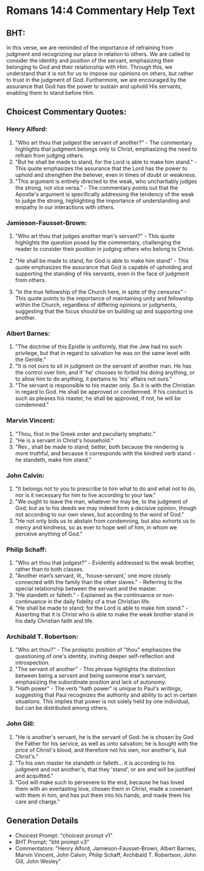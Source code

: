 # Romans 14:4 Commentary Help Text

## BHT:
In this verse, we are reminded of the importance of refraining from judgment and recognizing our place in relation to others. We are called to consider the identity and position of the servant, emphasizing their belonging to God and their relationship with Him. Through this, we understand that it is not for us to impose our opinions on others, but rather to trust in the judgment of God. Furthermore, we are encouraged by the assurance that God has the power to sustain and uphold His servants, enabling them to stand before Him.

## Choicest Commentary Quotes:
### Henry Alford:
1. "Who art thou that judgest the servant of another?" - The commentary highlights that judgment belongs only to Christ, emphasizing the need to refrain from judging others.
2. "But he shall be made to stand, for the Lord is able to make him stand." - This quote emphasizes the assurance that the Lord has the power to uphold and strengthen the believer, even in times of doubt or weakness.
3. "This argument is entirely directed to the weak, who uncharitably judges the strong, not vice versa." - The commentary points out that the Apostle's argument is specifically addressing the tendency of the weak to judge the strong, highlighting the importance of understanding and empathy in our interactions with others.

### Jamieson-Fausset-Brown:
1. "Who art thou that judges another man's servant?" - This quote highlights the question posed by the commentary, challenging the reader to consider their position in judging others who belong to Christ.

2. "He shall be made to stand, for God is able to make him stand" - This quote emphasizes the assurance that God is capable of upholding and supporting the standing of His servants, even in the face of judgment from others.

3. "In the true fellowship of the Church here, in spite of thy censures" - This quote points to the importance of maintaining unity and fellowship within the Church, regardless of differing opinions or judgments, suggesting that the focus should be on building up and supporting one another.

### Albert Barnes:
1. "The doctrine of this Epistle is uniformly, that the Jew had no such privilege, but that in regard to salvation he was on the same level with the Gentile."
2. "It is not ours to sit in judgment on the servant of another man. He has the control over him; and if 'he' chooses to forbid his doing anything, or to allow him to do anything, it pertains to 'his' affairs not ours."
3. "The servant is responsible to his master only. So it is with the Christian in regard to God. He shall be approved or condemned. If his conduct is such as pleases his master, he shall be approved; if not, he will be condemned."

### Marvin Vincent:
1. "Thou, first in the Greek order and peculiarly emphatic."
2. "He is a servant in Christ's household."
3. "Rev., shall be made to stand; better, both because the rendering is more truthful, and because it corresponds with the kindred verb stand - he standeth, make him stand."

### John Calvin:
1. "It belongs not to you to prescribe to him what to do and what not to do, nor is it necessary for him to live according to your law."
2. "We ought to leave the man, whatever he may be, to the judgment of God; but as to his deeds we may indeed form a decisive opinion, though not according to our own views, but according to the word of God."
3. "He not only bids us to abstain from condemning, but also exhorts us to mercy and kindness, so as ever to hope well of him, in whom we perceive anything of God."

### Philip Schaff:
1. "Who art thou that judgest?" - Evidently addressed to the weak brother, rather than to both classes.
2. "Another man’s servant, lit., ‘house-servant,’ one more closely connected with the family than the other slaves." - Referring to the special relationship between the servant and the master.
3. "He standeth or falleth." - Explained as the continuance or non-continuance in the daily fidelity of a true Christian life.
4. "He shall be made to stand; for the Lord is able to make him stand." - Asserting that it is Christ who is able to make the weak brother stand in his daily Christian faith and life.

### Archibald T. Robertson:
1. "Who art thou?" - The proleptic position of "thou" emphasizes the questioning of one's identity, inviting deeper self-reflection and introspection.
2. "The servant of another" - This phrase highlights the distinction between being a servant and being someone else's servant, emphasizing the subordinate position and lack of autonomy.
3. "Hath power" - The verb "hath power" is unique to Paul's writings, suggesting that Paul recognizes the authority and ability to act in certain situations. This implies that power is not solely held by one individual, but can be distributed among others.

### John Gill:
1. "He is another's servant, he is the servant of God: he is chosen by God the Father for his service, as well as unto salvation; he is bought with the price of Christ's blood, and therefore not his own, nor another's, but Christ's."
2. "To his own master he standeth or falleth... it is according to his judgment and not another's, that they 'stand', or are and will be justified and acquitted."
3. "God will make such to persevere to the end, because he has loved them with an everlasting love, chosen them in Christ, made a covenant with them in him, and has put them into his hands, and made them his care and charge."


## Generation Details
- Choicest Prompt: "choicest prompt v1"
- BHT Prompt: "bht prompt v3"
- Commentators: "Henry Alford, Jamieson-Fausset-Brown, Albert Barnes, Marvin Vincent, John Calvin, Philip Schaff, Archibald T. Robertson, John Gill, John Wesley"
